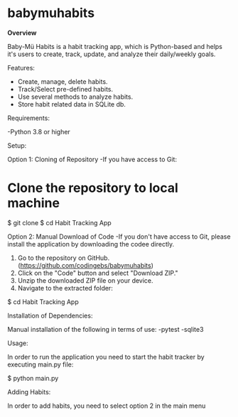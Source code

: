 # babymuhabits


**Overview**

Baby-Mü Habits is a habit tracking app, which is Python-based and helps it's users to create, track, update, and analyze their daily/weekly goals. 

Features:

- Create, manage, delete habits.
- Track/Select pre-defined habits.
- Use several methods to analyze habits.
- Store habit related data in SQLite db.

Requirements:

-Python 3.8 or higher

Setup:

Option 1: Cloning of Repository
-If you have access to Git:

# Clone the repository to local machine
$ git clone <repository-url>
$ cd Habit Tracking App

Option 2: Manual Download of Code
-If you don't have access to Git, please install the application by downloading the codee directly. 
1. Go to the repository on GitHub.(https://github.com/codingebs/babymuhabits)
2. Click on the "Code" button and select "Download ZIP."
3. Unzip the downloaded ZIP file on your device.
4. Navigate to the extracted folder:

$ cd Habit Tracking App

Installation of Dependencies:

Manual installation of the following in terms of use:
-pytest
-sqlite3

Usage: 

In order to run the application you need to start the habit tracker by executing main.py file:

$ python main.py

Adding Habits:

In order to add habits, you need to select option 2 in the main menu 



